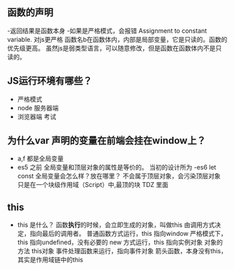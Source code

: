 ## 函数的声明
-返回结果是函数本身
-如果是严格模式，会报错  Assignment to constant variable.
    对js更严格
    函数名b在函数体内，内部是局部变量，它是只读的。函数的优先级更高。
    虽然js是弱类型语言，可以随意修改，但是函数在函数体内不是只读的。

## JS运行环境有哪些？
- 严格模式
- node 服务器端
- 浏览器端 考试


## 为什么var 声明的变量在前端会挂在window上？
- a,f 都是全局变量
- es5 之前 全局变量和顶层对象的属性是等价的。
    当初的设计所为
-es6 let const 全局变量会怎么样？放在哪里？
    不会属于顶层对象，会污染顶层对象
    只是在一个块级作用域（Script）中,最顶的块
    <script>
    </script>
    TDZ 里面

## this
- this 是什么？
    函数**执行**的时候，会立即生成的对象，叫做this
    由调用方式决定，指向最后的调用者。
    普通函数方式运行，this 指向window
    严格模式下，this 指向undefined，没有必要的
    new 方式运行，this 指向实例对象
    对象的方法 this对象
    事件处理函数来运行，指向事件对象
    箭头函数，本身没有this，其实是作用域链中的this